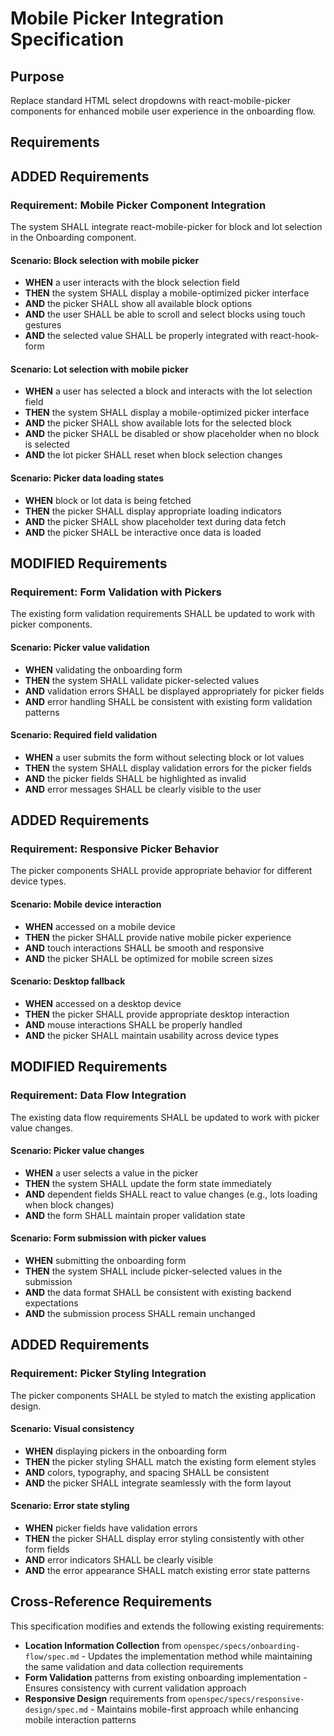 # Mobile Picker Integration Specification

## Purpose
Replace standard HTML select dropdowns with react-mobile-picker components for enhanced mobile user experience in the onboarding flow.

## Requirements

## ADDED Requirements

### Requirement: Mobile Picker Component Integration
The system SHALL integrate react-mobile-picker for block and lot selection in the Onboarding component.

#### Scenario: Block selection with mobile picker
- **WHEN** a user interacts with the block selection field
- **THEN** the system SHALL display a mobile-optimized picker interface
- **AND** the picker SHALL show all available block options
- **AND** the user SHALL be able to scroll and select blocks using touch gestures
- **AND** the selected value SHALL be properly integrated with react-hook-form

#### Scenario: Lot selection with mobile picker
- **WHEN** a user has selected a block and interacts with the lot selection field
- **THEN** the system SHALL display a mobile-optimized picker interface
- **AND** the picker SHALL show available lots for the selected block
- **AND** the picker SHALL be disabled or show placeholder when no block is selected
- **AND** the lot picker SHALL reset when block selection changes

#### Scenario: Picker data loading states
- **WHEN** block or lot data is being fetched
- **THEN** the picker SHALL display appropriate loading indicators
- **AND** the picker SHALL show placeholder text during data fetch
- **AND** the picker SHALL be interactive once data is loaded

## MODIFIED Requirements

### Requirement: Form Validation with Pickers
The existing form validation requirements SHALL be updated to work with picker components.

#### Scenario: Picker value validation
- **WHEN** validating the onboarding form
- **THEN** the system SHALL validate picker-selected values
- **AND** validation errors SHALL be displayed appropriately for picker fields
- **AND** error handling SHALL be consistent with existing form validation patterns

#### Scenario: Required field validation
- **WHEN** a user submits the form without selecting block or lot values
- **THEN** the system SHALL display validation errors for the picker fields
- **AND** the picker fields SHALL be highlighted as invalid
- **AND** error messages SHALL be clearly visible to the user

## ADDED Requirements

### Requirement: Responsive Picker Behavior
The picker components SHALL provide appropriate behavior for different device types.

#### Scenario: Mobile device interaction
- **WHEN** accessed on a mobile device
- **THEN** the picker SHALL provide native mobile picker experience
- **AND** touch interactions SHALL be smooth and responsive
- **AND** the picker SHALL be optimized for mobile screen sizes

#### Scenario: Desktop fallback
- **WHEN** accessed on a desktop device
- **THEN** the picker SHALL provide appropriate desktop interaction
- **AND** mouse interactions SHALL be properly handled
- **AND** the picker SHALL maintain usability across device types

## MODIFIED Requirements

### Requirement: Data Flow Integration
The existing data flow requirements SHALL be updated to work with picker value changes.

#### Scenario: Picker value changes
- **WHEN** a user selects a value in the picker
- **THEN** the system SHALL update the form state immediately
- **AND** dependent fields SHALL react to value changes (e.g., lots loading when block changes)
- **AND** the form SHALL maintain proper validation state

#### Scenario: Form submission with picker values
- **WHEN** submitting the onboarding form
- **THEN** the system SHALL include picker-selected values in the submission
- **AND** the data format SHALL be consistent with existing backend expectations
- **AND** the submission process SHALL remain unchanged

## ADDED Requirements

### Requirement: Picker Styling Integration
The picker components SHALL be styled to match the existing application design.

#### Scenario: Visual consistency
- **WHEN** displaying pickers in the onboarding form
- **THEN** the picker styling SHALL match the existing form element styles
- **AND** colors, typography, and spacing SHALL be consistent
- **AND** the picker SHALL integrate seamlessly with the form layout

#### Scenario: Error state styling
- **WHEN** picker fields have validation errors
- **THEN** the picker SHALL display error styling consistently with other form fields
- **AND** error indicators SHALL be clearly visible
- **AND** the error appearance SHALL match existing error state patterns

## Cross-Reference Requirements

This specification modifies and extends the following existing requirements:
- **Location Information Collection** from `openspec/specs/onboarding-flow/spec.md` - Updates the implementation method while maintaining the same validation and data collection requirements
- **Form Validation** patterns from existing onboarding implementation - Ensures consistency with current validation approach
- **Responsive Design** requirements from `openspec/specs/responsive-design/spec.md` - Maintains mobile-first approach while enhancing mobile interaction patterns